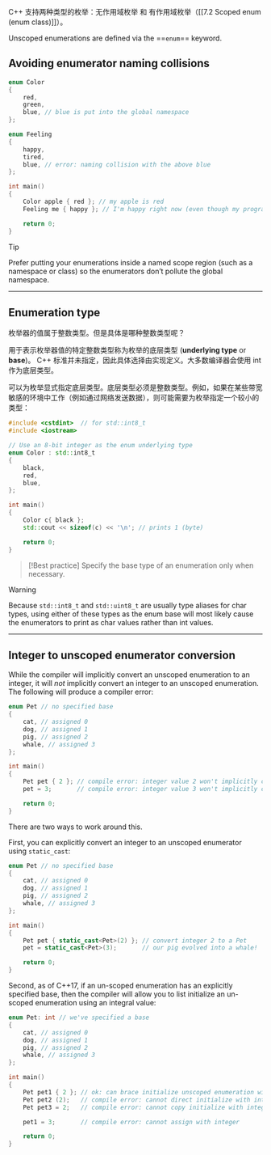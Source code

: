 
C++ 支持两种类型的枚举：无作用域枚举 和 有作用域枚举（[[7.2 Scoped enum (enum class)]]）。

Unscoped enumerations are defined via the ==`enum`== keyword.

## Avoiding enumerator naming collisions

```cpp
enum Color
{
    red,
    green,
    blue, // blue is put into the global namespace
};

enum Feeling
{
    happy,
    tired,
    blue, // error: naming collision with the above blue
};

int main()
{
    Color apple { red }; // my apple is red
    Feeling me { happy }; // I'm happy right now (even though my program doesn't compile) 🤣 哈哈哈哈哈哈哈哈哈哈哈哈哈哈哈哈 🤣

    return 0;
}
```

> [!Tip]
> Prefer putting your enumerations inside a named scope region (such as a namespace or class) so the enumerators don’t pollute the global namespace.

---
## Enumeration type

枚举器的值属于整数类型。但是具体是哪种整数类型呢？

用于表示枚举器值的特定整数类型称为枚举的底层类型 (**underlying type** or **base**)。 C++ 标准并未指定，因此具体选择由实现定义。大多数编译器会使用 int 作为底层类型。

可以为枚举显式指定底层类型。底层类型必须是整数类型。例如，如果在某些带宽敏感的环境中工作（例如通过网络发送数据），则可能需要为枚举指定一个较小的类型：

```cpp
#include <cstdint>  // for std::int8_t
#include <iostream>

// Use an 8-bit integer as the enum underlying type
enum Color : std::int8_t
{
    black,
    red,
    blue,
};

int main()
{
    Color c{ black };
    std::cout << sizeof(c) << '\n'; // prints 1 (byte)

    return 0;
}
```

> [!Best practice]
> Specify the base type of an enumeration only when necessary.

> [!Warning]
> Because `std::int8_t` and `std::uint8_t` are usually type aliases for char types, using either of these types as the enum base will most likely cause the enumerators to print as char values rather than int values.

---
## Integer to unscoped enumerator conversion

While the compiler will implicitly convert an unscoped enumeration to an integer, it will _not_ implicitly convert an integer to an unscoped enumeration. The following will produce a compiler error:

```cpp
enum Pet // no specified base
{
    cat, // assigned 0
    dog, // assigned 1
    pig, // assigned 2
    whale, // assigned 3
};

int main()
{
    Pet pet { 2 }; // compile error: integer value 2 won't implicitly convert to a Pet
    pet = 3;       // compile error: integer value 3 won't implicitly convert to a Pet

    return 0;
}
```

There are two ways to work around this.

First, you can explicitly convert an integer to an unscoped enumerator using `static_cast`:

```cpp
enum Pet // no specified base
{
    cat, // assigned 0
    dog, // assigned 1
    pig, // assigned 2
    whale, // assigned 3
};

int main()
{
    Pet pet { static_cast<Pet>(2) }; // convert integer 2 to a Pet
    pet = static_cast<Pet>(3);       // our pig evolved into a whale!

    return 0;
}
```

Second, as of C++17, if an un-scoped enumeration has an explicitly specified base, then the compiler will allow you to list initialize an un-scoped enumeration using an integral value:

```cpp
enum Pet: int // we've specified a base
{
    cat, // assigned 0
    dog, // assigned 1
    pig, // assigned 2
    whale, // assigned 3
};

int main()
{
    Pet pet1 { 2 }; // ok: can brace initialize unscoped enumeration with specified base with integer (C++17)
    Pet pet2 (2);   // compile error: cannot direct initialize with integer
    Pet pet3 = 2;   // compile error: cannot copy initialize with integer

    pet1 = 3;       // compile error: cannot assign with integer

    return 0;
}
```

